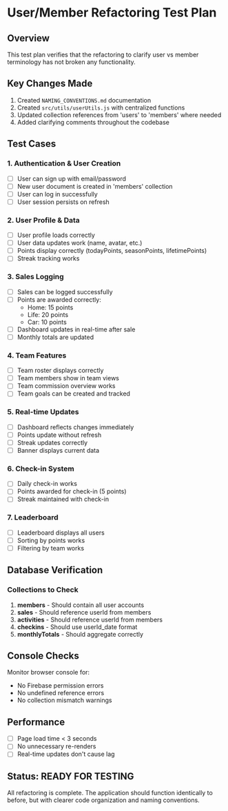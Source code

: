 # User/Member Refactoring Test Plan

## Overview
This test plan verifies that the refactoring to clarify user vs member terminology has not broken any functionality.

## Key Changes Made
1. Created `NAMING_CONVENTIONS.md` documentation
2. Created `src/utils/userUtils.js` with centralized functions
3. Updated collection references from 'users' to 'members' where needed
4. Added clarifying comments throughout the codebase

## Test Cases

### 1. Authentication & User Creation
- [ ] User can sign up with email/password
- [ ] New user document is created in 'members' collection
- [ ] User can log in successfully
- [ ] User session persists on refresh

### 2. User Profile & Data
- [ ] User profile loads correctly
- [ ] User data updates work (name, avatar, etc.)
- [ ] Points display correctly (todayPoints, seasonPoints, lifetimePoints)
- [ ] Streak tracking works

### 3. Sales Logging
- [ ] Sales can be logged successfully
- [ ] Points are awarded correctly:
  - Home: 15 points
  - Life: 20 points
  - Car: 10 points
- [ ] Dashboard updates in real-time after sale
- [ ] Monthly totals are updated

### 4. Team Features
- [ ] Team roster displays correctly
- [ ] Team members show in team views
- [ ] Team commission overview works
- [ ] Team goals can be created and tracked

### 5. Real-time Updates
- [ ] Dashboard reflects changes immediately
- [ ] Points update without refresh
- [ ] Streak updates correctly
- [ ] Banner displays current data

### 6. Check-in System
- [ ] Daily check-in works
- [ ] Points awarded for check-in (5 points)
- [ ] Streak maintained with check-in

### 7. Leaderboard
- [ ] Leaderboard displays all users
- [ ] Sorting by points works
- [ ] Filtering by team works

## Database Verification

### Collections to Check
1. **members** - Should contain all user accounts
2. **sales** - Should reference userId from members
3. **activities** - Should reference userId from members
4. **checkins** - Should use userId_date format
5. **monthlyTotals** - Should aggregate correctly

## Console Checks
Monitor browser console for:
- No Firebase permission errors
- No undefined reference errors
- No collection mismatch warnings

## Performance
- [ ] Page load time < 3 seconds
- [ ] No unnecessary re-renders
- [ ] Real-time updates don't cause lag

## Status: READY FOR TESTING

All refactoring is complete. The application should function identically to before, but with clearer code organization and naming conventions.